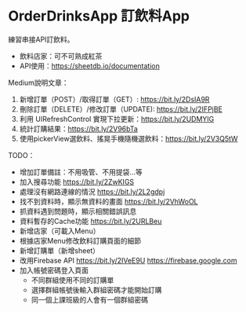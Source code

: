 # OrderDrinksApp 訂飲料App

練習串接API訂飲料。

- 飲料店家：可不可熟成紅茶
- API使用：https://sheetdb.io/documentation

Medium說明文章：
1. 新增訂單（POST）/取得訂單（GET）: https://bit.ly/2DsIA9R
2. 刪除訂單（DELETE）/修改訂單（UPDATE): https://bit.ly/2IFPjBE
3. 利用 UIRefreshControl 實現下拉更新：https://bit.ly/2UDMYIG
4. 統計訂購結果：https://bit.ly/2V96bTa
5. 使用pickerView選飲料、搖晃手機隨機選飲料：https://bit.ly/2V3Q5tW

TODO：
- 增加訂單備註：不用吸管、不用提袋...等
- 加入搜尋功能 https://bit.ly/2ZwKIGS
- 處理沒有網路連線的情況 https://bit.ly/2L2gdpj
- 找不到資料時，顯示無資料的畫面 https://bit.ly/2VhWoOL
- 抓資料遇到問題時，顯示相關錯誤訊息 
- 資料暫存的Cache功能 https://bit.ly/2URLBeu
- 新增店家（可載入Menu）
- 根據店家Menu修改飲料訂購頁面的細節
- 新增訂購單（新增sheet）
- 改用Firebase API https://bit.ly/2IVeE9U https://firebase.google.com
- 加入帳號密碼登入頁面
  - 不同群組使用不同的訂購單
  - 選擇群組帳號後輸入群組密碼才能開始訂購
  - 同一個上課班級的人會有一個群組密碼
